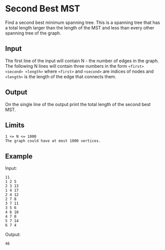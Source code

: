 # Second Best MST

Find a second best minimum spanning tree. This is a spanning tree that has a total
length larger than the length of the MST and less than every other spanning tree
of the graph.

## Input

The first line of the input will contain N - the number of edges in the graph.
The following N lines will contain three numbers in the form `<first> <second> <length>`
where `<first>` and `<second>` are indices of nodes and `<length>` is the
length of the edge that connects them.

## Output

On the single line of the output print the total length of the second best MST.

## Limits

```
1 <= N <= 1000
The graph could have at most 1000 vertices.
```

## Example

Input:

```
11
1 2 5
2 3 13
1 4 17
2 4 12
2 7 8
3 7 11
3 5 6
4 6 10
4 7 8
5 7 14
6 7 4
```

Output:

```
46
```
